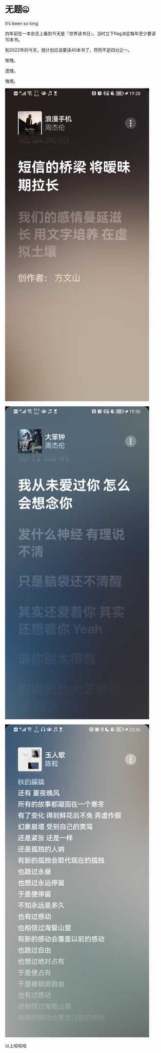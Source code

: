 # 无题🤐

It‘s been so long

四年前在一本杂志上看到今天是『世界读书日』，当时立下flag决定每年至少要读10本书。

到2022年的今天，按计划应该要读40本书了，然而不足四分之一。

惭愧。

遗憾。

悔恨。

![](src/Phone.jpg)

![](src/Clock.jpg)

![](src/Song.jpg)

以上哈哈哈